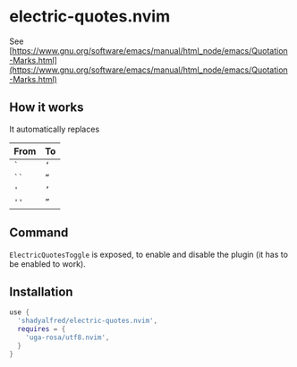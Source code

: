 # electric-quotes.nvim

See [https://www.gnu.org/software/emacs/manual/html_node/emacs/Quotation-Marks.html](https://www.gnu.org/software/emacs/manual/html_node/emacs/Quotation-Marks.html)

## How it works

It automatically replaces

| From       | To   |
|------------|------|
| ``` ` ```  | `‘`  |
| ``` `` ``` | `“`  |
| `'`        | `’`  |
| `''`       | `”`  |

## Command
`ElectricQuotesToggle` is exposed, to enable and disable the plugin (it has to be enabled to work).

## Installation

```lua
use {
  'shadyalfred/electric-quotes.nvim',
  requires = {
    'uga-rosa/utf8.nvim',
  }
}
```
